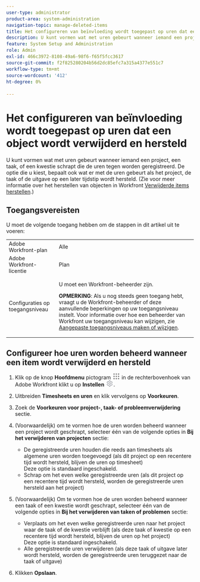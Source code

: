 ```yaml
---
user-type: administrator
product-area: system-administration
navigation-topic: manage-deleted-items
title: Het configureren van beïnvloeding wordt toegepast op uren dat een object wordt verwijderd en hersteld
description: U kunt vormen wat met uren gebeurt wanneer iemand een project, een taak, of een kwestie schrapt die de uren tegen worden geregistreerd. De optie die u kiest, bepaalt ook wat er met de uren gebeurt als het project, de taak of de uitgave op een later tijdstip wordt hersteld. (Zie Verwijderde items herstellen voor meer informatie over het herstellen van items in Workfront.)
feature: System Setup and Administration
role: Admin
exl-id: 466c3972-8108-49a6-98f6-f65f5fcc3617
source-git-commit: f2f825280204b56d2dc85efc7a315a4377e551c7
workflow-type: tm+mt
source-wordcount: '412'
ht-degree: 0%

---
```


# Het configureren van beïnvloeding wordt toegepast op uren dat een object wordt verwijderd en hersteld

U kunt vormen wat met uren gebeurt wanneer iemand een project, een taak, of een kwestie schrapt die de uren tegen worden geregistreerd. De optie die u kiest, bepaalt ook wat er met de uren gebeurt als het project, de taak of de uitgave op een later tijdstip wordt hersteld. (Zie voor meer informatie over het herstellen van objecten in Workfront [Verwijderde items herstellen](../../../administration-and-setup/manage-workfront/manage-deleted-items/restore-deleted-items.md).)

## Toegangsvereisten

U moet de volgende toegang hebben om de stappen in dit artikel uit te voeren:

<table style="table-layout:auto"> 
 <col> 
 <col> 
 <tbody> 
  <tr> 
   <td role="rowheader">Adobe Workfront-plan</td> 
   <td>Alle</td> 
  </tr> 
  <tr> 
   <td role="rowheader">Adobe Workfront-licentie</td> 
   <td>Plan</td> 
  </tr> 
  <tr> 
   <td role="rowheader">Configuraties op toegangsniveau</td> 
   <td> <p>U moet een Workfront-beheerder zijn.</p> <p><b>OPMERKING</b>: Als u nog steeds geen toegang hebt, vraagt u de Workfront-beheerder of deze aanvullende beperkingen op uw toegangsniveau instelt. Voor informatie over hoe een beheerder van Workfront uw toegangsniveau kan wijzigen, zie <a href="../../../administration-and-setup/add-users/configure-and-grant-access/create-modify-access-levels.md" class="MCXref xref">Aangepaste toegangsniveaus maken of wijzigen</a>.</p> </td> 
  </tr> 
 </tbody> 
</table>

## Configureer hoe uren worden beheerd wanneer een item wordt verwijderd en hersteld

1. Klik op de knop **Hoofdmenu** pictogram ![](assets/main-menu-icon.png) in de rechterbovenhoek van Adobe Workfront klikt u op **Instellen** ![](assets/gear-icon-settings.png).

1. Uitbreiden **Timesheets en uren** en klik vervolgens op **Voorkeuren**.

1. Zoek de **Voorkeuren voor project-, taak- of probleemverwijdering** sectie.
1. (Voorwaardelijk) om te vormen hoe de uren worden beheerd wanneer een project wordt geschrapt, selecteer één van de volgende opties in **Bij het verwijderen van projecten** sectie:

   * De geregistreerde uren houden die reeds aan timesheets als algemene uren worden toegevoegd (als dit project op een recentere tijd wordt hersteld, blijven de uren op timesheet)\
      Deze optie is standaard ingeschakeld.
   * Schrap om het even welke geregistreerde uren (als dit project op een recentere tijd wordt hersteld, worden de geregistreerde uren hersteld aan het project)

1. (Voorwaardelijk) Om te vormen hoe de uren worden beheerd wanneer een taak of een kwestie wordt geschrapt, selecteer één van de volgende opties in **Bij het verwijderen van taken of problemen** sectie:

   * Verplaats om het even welke geregistreerde uren naar het project waar de taak of de kwestie verblijft (als deze taak of kwestie op een recentere tijd wordt hersteld, blijven de uren op het project)\
      Deze optie is standaard ingeschakeld.
   * Alle geregistreerde uren verwijderen (als deze taak of uitgave later wordt hersteld, worden de geregistreerde uren teruggezet naar de taak of uitgave)

1. Klikken **Opslaan**.
